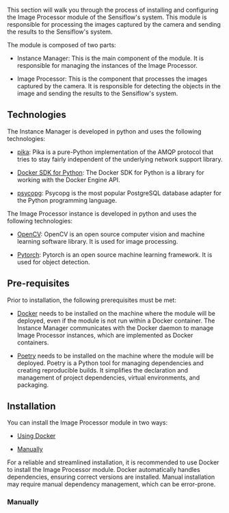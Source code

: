 This section will walk you through the process of installing and configuring the Image Processor module of the Sensiflow's system. This module is responsible for processing the images captured by the camera and sending the results to the Sensiflow's system.

The module is composed of two parts:

- Instance Manager: This is the main component of the module. It is responsible for managing the instances of the Image Processor.

- Image Processor: This is the component that processes the images captured by the camera. It is responsible for detecting the objects in the image and sending the results to the Sensiflow's system.

## Technologies

The Instance Manager is developed in python and uses the following technologies:

- [pika](https://pika.readthedocs.io/en/stable/): Pika is a pure-Python implementation of the AMQP protocol that tries to stay fairly independent of the underlying network support library.

- [Docker SDK for Python](https://docker-py.readthedocs.io/en/stable/): The Docker SDK for Python is a library for working with the Docker Engine API.

- [psycopg](https://www.psycopg.org/): Psycopg is the most popular PostgreSQL database adapter for the Python programming language.

The Image Processor instance is developed in python and uses the following technologies:

- [OpenCV](https://opencv.org/): OpenCV is an open source computer vision and machine learning software library. It is used for image processing.

- [Pytorch](https://pytorch.org/): Pytorch is an open source machine learning framework. It is used for object detection.

## Pre-requisites

Prior to installation, the following prerequisites must be met:

- [Docker](https://docs.docker.com/get-docker/) needs to be installed on the machine where the module will be deployed, even if the module is not run within a Docker container. The Instance Manager communicates with the Docker daemon to manage Image Processor instances, which are implemented as Docker containers.

- [Poetry](https://python-poetry.org/docs/) needs to be installed on the machine where the module will be deployed. Poetry is a Python tool for managing dependencies and creating reproducible builds. It simplifies the declaration and management of project dependencies, virtual environments, and packaging.

## Installation

You can install the Image Processor module in two ways:

- [Using Docker](#using-docker)

- [Manually](#manually)

For a reliable and streamlined installation, it is recommended to use Docker to install the Image Processor module. Docker automatically handles dependencies, ensuring correct versions are installed. Manual installation may require manual dependency management, which can be error-prone.

### Manually
